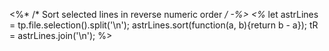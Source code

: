 <%* /* Sort selected lines in reverse numeric order */ -%>
<%*
let astrLines = tp.file.selection().split('\n');
astrLines.sort(function(a, b){return b - a});
tR = astrLines.join('\n');
%>